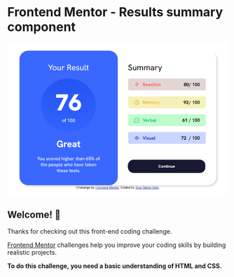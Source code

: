 # Frontend Mentor - Results summary component

![Design preview for the Results summary component coding challenge](./assets/images/Captura%20de%20tela%202023-06-10%20204123.png)

## Welcome! 👋

Thanks for checking out this front-end coding challenge.

[Frontend Mentor](https://www.frontendmentor.io) challenges help you improve your coding skills by building realistic projects.

**To do this challenge, you need a basic understanding of HTML and CSS.**

